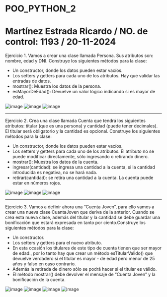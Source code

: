 # POO_PYTHON_2
# Martínez Estrada Ricardo / NO. de control: 1193 / 20-11-2024

Ejercicio 1. Vamos a crear una clase llamada Persona. Sus atributos son: nombre, edad y DNI.  Construye los siguientes métodos para la clase:
- Un constructor, donde los datos pueden estar vacíos.
- Los setters y getters para cada uno de los atributos. Hay que validar las entradas de datos.
- mostrar(): Muestra los datos de la persona.
- esMayorDeEdad(): Devuelve un valor lógico indicando si es mayor de edad.

![image](https://github.com/user-attachments/assets/1eea80c7-11e5-4f68-831d-7a52f4dcd762)
![image](https://github.com/user-attachments/assets/1280c58e-5817-4cd0-af51-fc71513625c9)
![image](https://github.com/user-attachments/assets/5309f992-27cd-4808-97ec-d1ede2989472)

-------------------------

Ejercicio 2. Crea una clase llamada Cuenta que tendrá los siguientes atributos: titular (que es una persona) y cantidad (puede tener decimales). El titular será obligatorio y la cantidad es opcional. Construye los siguientes métodos para la clase:
- Un constructor, donde los datos pueden estar vacíos.
- Los setters y getters para cada uno de los atributos. El atributo no se puede modificar directamente, sólo ingresando o retirando dinero.
- mostrar(): Muestra los datos de la cuenta.
- ingresar(cantidad): se ingresa una cantidad a la cuenta, si la cantidad introducida es negativa, no se hará nada.
- retirar(cantidad): se retira una cantidad a la cuenta. La cuenta puede estar en números rojos.

![image](https://github.com/user-attachments/assets/88d514ab-d2a3-4bd5-a65f-1093e8b3469a)
![image](https://github.com/user-attachments/assets/32bf82c0-3495-46a1-b972-25866f31da53)
![image](https://github.com/user-attachments/assets/2088c3a5-54ba-41d4-a63d-b13ff90f7b0c)

-------------------------

Ejercicio 3. Vamos a definir ahora una “Cuenta Joven”, para ello vamos a crear una nueva clase CuantaJoven que deriva de la anterior. Cuando se crea esta nueva clase, además del titular y la cantidad se debe guardar una bonificación que estará expresada en tanto por ciento.Construye los siguientes métodos para la clase:
- Un constructor.
- Los setters y getters para el nuevo atributo.
- En esta ocasión los titulares de este tipo de cuenta tienen que ser mayor de edad., por lo tanto hay que crear un método esTitularValido() que devuelve verdadero si el titular es mayor - de edad pero menor de 25 años y falso en caso contrario.
- Además la retirada de dinero sólo se podrá hacer si el titular es válido.
- El método mostrar() debe devolver el mensaje de “Cuenta Joven” y la bonificación de la cuenta.

![image](https://github.com/user-attachments/assets/ee4ca179-b1ff-46cb-84d0-0f78e5d71d5f)
![image](https://github.com/user-attachments/assets/0c74740d-6504-4898-b761-3560664a94cc)
![image](https://github.com/user-attachments/assets/fef63586-2600-4442-908c-d1c780fb8065)
![image](https://github.com/user-attachments/assets/d09329da-d225-4714-af96-7df669df3bea)

